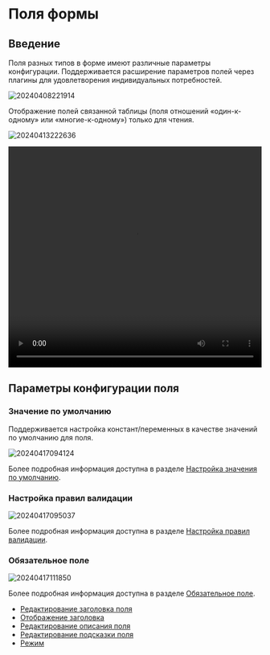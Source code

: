# Поля формы

## Введение

Поля разных типов в форме имеют различные параметры конфигурации. Поддерживается расширение параметров полей через плагины для удовлетворения индивидуальных потребностей.

![20240408221914](https://static-docs.nocobase.com/20240408221914.png)

Отображение полей связанной таблицы (поля отношений «один-к-одному» или «многие-к-одному») только для чтения.

![20240413222636](https://static-docs.nocobase.com/20240413222636.png)

<video width="100%" height="440" controls>
      <source src="https://static-docs.nocobase.com/20240413223027.mp4" type="video/mp4">
</video>

## Параметры конфигурации поля

### Значение по умолчанию

Поддерживается настройка констант/переменных в качестве значений по умолчанию для поля.

![20240417094124](https://static-docs.nocobase.com/20240417094124.png)

Более подробная информация доступна в разделе [Настройка значения по умолчанию](/handbook/ui/fields/field-settings/default-value).

### Настройка правил валидации

![20240417095037](https://static-docs.nocobase.com/20240417095037.png)

Более подробная информация доступна в разделе [Настройка правил валидации](/handbook/ui/fields/field-settings/validation-rules).

### Обязательное поле

![20240417111850](https://static-docs.nocobase.com/20240417111850.png)

Более подробная информация доступна в разделе [Обязательное поле](/handbook/ui/fields/field-settings/required).

- [Редактирование заголовка поля](/handbook/ui/fields/field-settings/edit-title)
- [Отображение заголовка](/handbook/ui/fields/field-settings/display-title)
- [Редактирование описания поля](/handbook/ui/fields/field-settings/edit-description)
- [Редактирование подсказки поля](/handbook/ui/fields/field-settings/edit-tooltip)
- [Режим](/handbook/ui/fields/field-settings/pattern)
